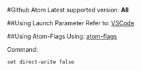 #Github Atom
Latest supported version: **All**

##Using Launch Parameter
Refer to: [VSCode](https://github.com/wspl/mactype-hack/blob/master/vscode.md)

##Using Atom-Flags
Using:
[atom-flags](https://github.com/wspl/atom-flags)

Command:

`set direct-write false`
